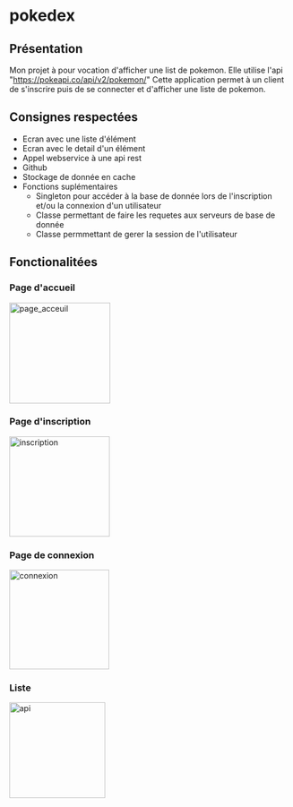 # pokedex

## Présentation

Mon projet à pour vocation d'afficher une list de pokemon. Elle utilise l'api "https://pokeapi.co/api/v2/pokemon/"
Cette application permet à un client de s'inscrire puis de se connecter et d'afficher une liste de pokemon.

## Consignes respectées

* Ecran avec une liste d'élément
* Ecran avec le detail d'un élément
* Appel webservice à une api rest 
* Github 
* Stockage de donnée en cache
* Fonctions suplémentaires
    - Singleton pour accéder à la base de donnée lors de l'inscription et/ou la connexion d'un utilisateur
    - Classe permettant de faire les requetes aux serveurs de base de donnée
    - Classe permmettant de gerer la session de l'utilisateur

## Fonctionalitées

### Page d'accueil
<img width="180" alt="page_acceuil" src="https://user-images.githubusercontent.com/62743450/81472121-28c1e700-91f6-11ea-9d64-202669b528f3.PNG">

### Page d'inscription
<img width="179" alt="inscription" src="https://user-images.githubusercontent.com/62743450/81472634-b2bf7f00-91f9-11ea-81bb-8c511758cac4.PNG">

### Page de connexion
<img width="178" alt="connexion" src="https://user-images.githubusercontent.com/62743450/81472660-df739680-91f9-11ea-9266-ecaad68d0fb8.PNG">

### Liste

<img width="171" alt="api" src="https://user-images.githubusercontent.com/62743450/82223342-d2a22180-9922-11ea-89fb-28f3487778e9.PNG">






